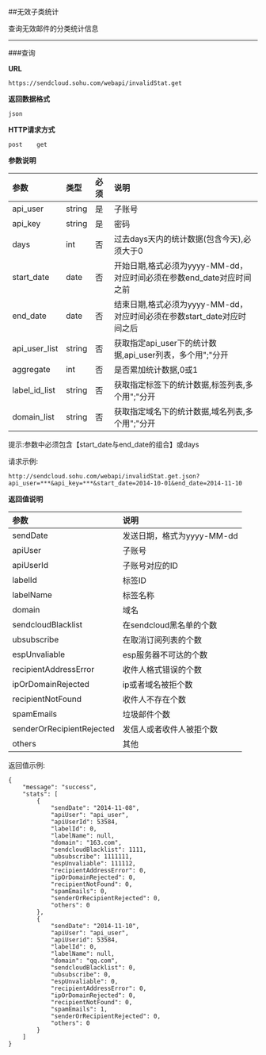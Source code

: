 ##无效子类统计   
    
查询无效邮件的分类统计信息
    
- - -
    
###查询
    
**URL**    
```
https://sendcloud.sohu.com/webapi/invalidStat.get 
```
    
**返回数据格式**    
```
json
```
    
**HTTP请求方式**   
```
post    get
```
    
**参数说明**
    
|参数|类型|必须|说明|
|:---|:---|:---|:---|
|api_user|string|是|子账号|
|api_key|string|是|密码|
|days|int|否|过去days天内的统计数据(包含今天),必须大于0|
|start_date|date|否|开始日期,格式必须为yyyy-MM-dd，对应时间必须在参数end_date对应时间之前|
|end_date|date|否|结束日期,格式必须为yyyy-MM-dd，对应时间必须在参数start_date对应时间之后|
|api_user_list|string|否|获取指定api_user下的统计数据,api_user列表，多个用";"分开|
|aggregate|int|否|是否累加统计数据,0或1|
|label_id_list|string|否|获取指定标签下的统计数据,标签列表,多个用";"分开|
|domain_list|string|否|获取指定域名下的统计数据,域名列表,多个用";"分开| 
    
提示:参数中必须包含【start_date与end_date的组合】或days    
    
请求示例:    
```
http://sendcloud.sohu.com/webapi/invalidStat.get.json?api_user=***&api_key=***&start_date=2014-10-01&end_date=2014-11-10 
```
    
**返回值说明**    
    
|参数|说明|
|:---|:---|
|sendDate|发送日期，格式为yyyy-MM-dd|
|apiUser|子账号|
|apiUserId|子账号对应的ID|
|labelId|标签ID|
|labelName|标签名称|
|domain|域名|
|sendcloudBlacklist|在sendcloud黑名单的个数|
|ubsubscribe|在取消订阅列表的个数|
|espUnvaliable|esp服务器不可达的个数|
|recipientAddressError|收件人格式错误的个数|
|ipOrDomainRejected|ip或者域名被拒个数|
|recipientNotFound|收件人不存在个数|
|spamEmails|垃圾邮件个数|
|senderOrRecipientRejected|发信人或者收件人被拒个数|
|others|其他|
    
返回值示例:    
```
{
    "message": "success",
    "stats": [
        {
            "sendDate": "2014-11-08",
            "apiUser": "api_user",
            "apiUserId": 53584,
            "labelId": 0,
            "labelName": null,
            "domain": "163.com",
            "sendcloudBlacklist": 1111,
            "ubsubscribe": 1111111,
            "espUnvaliable": 111112,
            "recipientAddressError": 0,
            "ipOrDomainRejected": 0,
            "recipientNotFound": 0,
            "spamEmails": 0,
            "senderOrRecipientRejected": 0,
            "others": 0
        },
        {
            "sendDate": "2014-11-10",
            "apiUser": "api_user",
            "apiUserid": 53584,
            "labelId": 0,
            "labelName": null,
            "domain": "qq.com",
            "sendcloudBlacklist": 0,
            "ubsubscribe": 0,
            "espUnvaliable": 0,
            "recipientAddressError": 0,
            "ipOrDomainRejected": 0,
            "recipientNotFound": 0,
            "spamEmails": 1,
            "senderOrRecipientRejected": 0,
            "others": 0
        }
    ]
}
```
